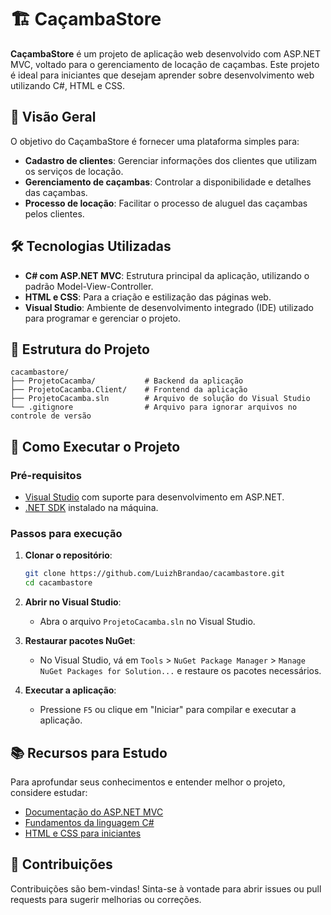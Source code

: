 # 🏗️ CaçambaStore

**CaçambaStore** é um projeto de aplicação web desenvolvido com ASP.NET MVC, voltado para o gerenciamento de locação de caçambas. Este projeto é ideal para iniciantes que desejam aprender sobre desenvolvimento web utilizando C#, HTML e CSS.

## 📌 Visão Geral

O objetivo do CaçambaStore é fornecer uma plataforma simples para:

- **Cadastro de clientes**: Gerenciar informações dos clientes que utilizam os serviços de locação.
- **Gerenciamento de caçambas**: Controlar a disponibilidade e detalhes das caçambas.
- **Processo de locação**: Facilitar o processo de aluguel das caçambas pelos clientes.

## 🛠️ Tecnologias Utilizadas

- **C# com ASP.NET MVC**: Estrutura principal da aplicação, utilizando o padrão Model-View-Controller.
- **HTML e CSS**: Para a criação e estilização das páginas web.
- **Visual Studio**: Ambiente de desenvolvimento integrado (IDE) utilizado para programar e gerenciar o projeto.

## 📁 Estrutura do Projeto

```
cacambastore/
├── ProjetoCacamba/           # Backend da aplicação
├── ProjetoCacamba.Client/    # Frontend da aplicação
├── ProjetoCacamba.sln        # Arquivo de solução do Visual Studio
└── .gitignore                # Arquivo para ignorar arquivos no controle de versão
```

## 🚀 Como Executar o Projeto

### Pré-requisitos

- [Visual Studio](https://visualstudio.microsoft.com/) com suporte para desenvolvimento em ASP.NET.
- [.NET SDK](https://dotnet.microsoft.com/download) instalado na máquina.

### Passos para execução

1. **Clonar o repositório**:
   
   ```bash
   git clone https://github.com/LuizhBrandao/cacambastore.git
   cd cacambastore
   ```

2. **Abrir no Visual Studio**:
   
   - Abra o arquivo `ProjetoCacamba.sln` no Visual Studio.

3. **Restaurar pacotes NuGet**:
   
   - No Visual Studio, vá em `Tools` > `NuGet Package Manager` > `Manage NuGet Packages for Solution...` e restaure os pacotes necessários.

4. **Executar a aplicação**:
   
   - Pressione `F5` ou clique em "Iniciar" para compilar e executar a aplicação.

## 📚 Recursos para Estudo

Para aprofundar seus conhecimentos e entender melhor o projeto, considere estudar:

- [Documentação do ASP.NET MVC](https://learn.microsoft.com/aspnet/mvc)
- [Fundamentos da linguagem C#](https://learn.microsoft.com/dotnet/csharp/)
- [HTML e CSS para iniciantes](https://developer.mozilla.org/docs/Learn/Getting_started_with_the_web)

## 🤝 Contribuições

Contribuições são bem-vindas! Sinta-se à vontade para abrir issues ou pull requests para sugerir melhorias ou correções.

